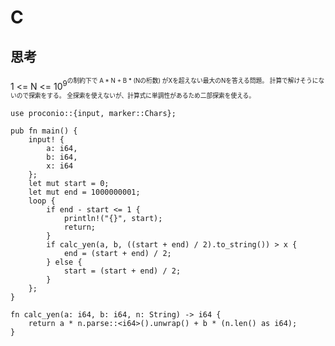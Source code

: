 # C
## 思考
1 <= N <= 10<sup>9<sup>の制約下で A * N + B * (Nの桁数) がXを超えない最大のNを答える問題。
計算で解けそうにないので探索をする。
全探索を使えないが、計算式に単調性があるため二部探索を使える。
```
use proconio::{input, marker::Chars};

pub fn main() {
    input! {
        a: i64,
        b: i64,
        x: i64
    };
    let mut start = 0;
    let mut end = 1000000001;
    loop {
        if end - start <= 1 {
            println!("{}", start);
            return;
        }
        if calc_yen(a, b, ((start + end) / 2).to_string()) > x {
            end = (start + end) / 2;
        } else {
            start = (start + end) / 2;
        }
    };
}

fn calc_yen(a: i64, b: i64, n: String) -> i64 {
    return a * n.parse::<i64>().unwrap() + b * (n.len() as i64);
}
``` 